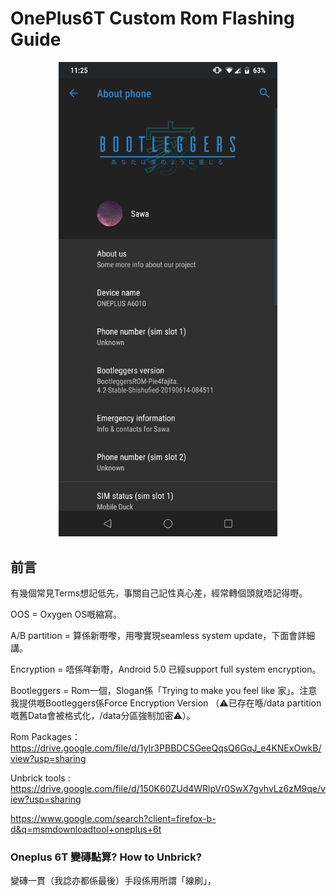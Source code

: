 # OnePlus6T Custom Rom Flashing Guide

<p align="center"><img src="./images/screen_capture.png" width="350px"></p>

## 前言

有幾個常見Terms想記低先，事關自己記性真心差，經常轉個頭就唔記得嘢。

OOS = Oxygen OS嘅縮寫。

A/B partition = 算係新嘢嚟，用嚟實現seamless system update，下面會詳細講。

Encryption = 唔係咩新嘢，Android 5.0 已經support full system encryption。

Bootleggers = Rom一個，Slogan係「Trying to make you feel like 家」。注意我提供嘅Bootleggers係Force Encryption Version （⚠已存在喺/data partition嘅舊Data會被格式化，/data分區強制加密⚠）。

Rom Packages：https://drive.google.com/file/d/1yIr3PBBDCSGeeQqsQ6GqJ_e4KNExOwkB/view?usp=sharing

Unbrick tools : https://drive.google.com/file/d/150K60ZUd4WRlpVr0SwX7gvhvLz6zM9qe/view?usp=sharing

https://www.google.com/search?client=firefox-b-d&q=msmdownloadtool+oneplus+6t

### Oneplus 6T 變磚點算? How to Unbrick?

變磚一貫（我諗亦都係最後）手段係用所謂「線刷」，
